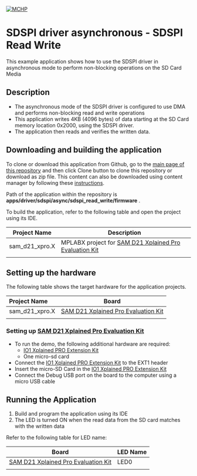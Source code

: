 [![MCHP](https://www.microchip.com/ResourcePackages/Microchip/assets/dist/images/logo.png)](https://www.microchip.com)

# SDSPI driver asynchronous - SDSPI Read Write

This example application shows how to use the SDSPI driver in asynchronous mode to perform non-blocking operations on the SD Card Media

## Description

- The asynchronous mode of the SDSPI driver is configured to use DMA and performs non-blocking read and write operations
- This application writes 4KB (4096 bytes) of data starting at the SD Card memory location 0x2000, using the SDSPI driver.
- The application then reads and verifies the written data.

## Downloading and building the application

To clone or download this application from Github, go to the [main page of this repository](https://github.com/Microchip-MPLAB-Harmony/core_apps_sam_d21_da1) and then click Clone button to clone this repository or download as zip file.
This content can also be downloaded using content manager by following these [instructions](https://github.com/Microchip-MPLAB-Harmony/contentmanager/wiki).

Path of the application within the repository is **apps/driver/sdspi/async/sdspi_read_write/firmware** .

To build the application, refer to the following table and open the project using its IDE.

| Project Name      | Description                                    |
| ----------------- | ---------------------------------------------- |
| sam_d21_xpro.X | MPLABX project for [SAM D21 Xplained Pro Evaluation Kit](https://www.microchip.com/developmenttools/ProductDetails/atsamd21-xpro) |
|||

## Setting up the hardware

The following table shows the target hardware for the application projects.

| Project Name| Board|
|:---------|:---------:|
| sam_d21_xpro.X | [SAM D21 Xplained Pro Evaluation Kit](https://www.microchip.com/developmenttools/ProductDetails/atsamd21-xpro) |
|||

### Setting up [SAM D21 Xplained Pro Evaluation Kit](https://www.microchip.com/developmenttools/ProductDetails/atsamd21-xpro)

- To run the demo, the following additional hardware are required:
  - [IO1 Xplained PRO Extension Kit](https://www.microchip.com/developmenttools/ProductDetails/ATIO1-XPRO)
  - One micro-sd card
- Connect the [IO1 Xplained PRO Extension Kit](https://www.microchip.com/developmenttools/ProductDetails/ATIO1-XPRO) to the EXT1 header
- Insert the micro-SD Card in the [IO1 Xplained PRO Extension Kit](https://www.microchip.com/developmenttools/ProductDetails/ATIO1-XPRO)
- Connect the Debug USB port on the board to the computer using a micro USB cable

## Running the Application

1. Build and program the application using its IDE
2. The LED is turned ON when the read data from the SD card matches with the written data

Refer to the following table for LED name:

| Board | LED Name |
| ----- | -------- |
|  [SAM D21 Xplained Pro Evaluation Kit](https://www.microchip.com/developmenttools/ProductDetails/atsamd21-xpro) | LED0 |
|||
